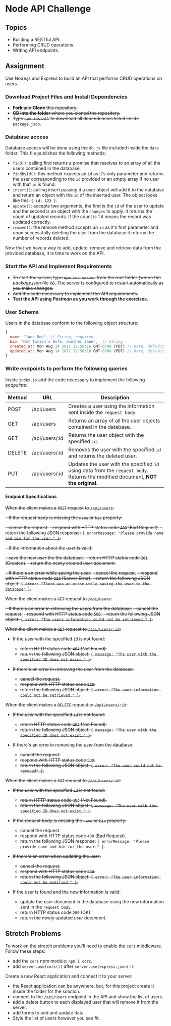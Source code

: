 # Node API Challenge

## Topics

- Building a RESTful API.
- Performing CRUD operations.
- Writing API endpoints.

## Assignment

Use Node.js and Express to build an API that performs CRUD operations on users.

### Download Project Files and Install Dependencies

- ~~**Fork** and **Clone** this repository.~~
- ~~**CD into the folder** where you cloned the repository.~~
- ~~Type `npm install` to download all dependencies listed inside `package.json`.~~

### Database access

Database access will be done using the `db.js` file included inside the `data` folder. This file publishes the following methods:

- `find()`: calling find returns a promise that resolves to an array of all the users contained in the database.
- `findById()`: this method expects an `id` as it's only parameter and returns the user corresponding to the `id` provided or an empty array if no user with that `id` is found.
- `insert()`: calling insert passing it a user object will add it to the database and return an object with the `id` of the inserted user. The object looks like this: `{ id: 123 }`.
- `update()`: accepts two arguments, the first is the `id` of the user to update and the second is an object with the `changes` to apply. It returns the count of updated records. If the count is 1 it means the record was updated correctly.
- `remove()`: the remove method accepts an `id` as it's first parameter and upon successfully deleting the user from the database it returns the number of records deleted.

Now that we have a way to add, update, remove and retrieve data from the provided database, it is time to work on the API.

### Start the API and Implement Requirements

- ~~To start the server, type `npm run server` from the root folder (where the _package.json_ file is). The server is configured to restart automatically as you make changes.~~
- ~~Add the code necessary to implement the API requirements.~~
- **Test the API using _Postman_ as you work through the exercises.**

### User Schema

Users in the database conform to the following object structure:

```js
{
  name: "Jane Doe", // String, required
  bio: "Not Tarzan's Wife, another Jane",  // String
  created_at: Mon Aug 14 2017 12:50:16 GMT-0700 (PDT) // Date, defaults to current date
  updated_at: Mon Aug 14 2017 12:50:16 GMT-0700 (PDT) // Date, defaults to current date
}
```

### Write endpoints to perform the following queries

Inside `index.js` add the code necessary to implement the following _endpoints_:

| Method | URL            | Description                                                                                                                       |
| ------ | -------------- | --------------------------------------------------------------------------------------------------------------------------------- |
| POST   | /api/users     | Creates a user using the information sent inside the `request body`.                                                              |
| GET    | /api/users     | Returns an array of all the user objects contained in the database.                                                               |
| GET    | /api/users/:id | Returns the user object with the specified `id`.                                                                                  |
| DELETE | /api/users/:id | Removes the user with the specified `id` and returns the deleted user.                                                            |
| PUT    | /api/users/:id | Updates the user with the specified `id` using data from the `request body`. Returns the modified document, **NOT the original**. |

#### Endpoint Specifications

~~When the client makes a `POST` request to `/api/users`:~~

~~- If the request body is missing the `name` or `bio` property:~~

~~- cancel the request.~~
~~- respond with HTTP status code `400` (Bad Request).~~
~~- return the following JSON response: `{ errorMessage: "Please provide name and bio for the user." }`.~~

~~- If the information about the _user_ is valid:~~

~~- save the new _user_ the the database.~~
~~- return HTTP status code `201` (Created).~~
~~- return the newly created _user document_.~~

~~- If there's an error while saving the _user_:~~
~~- cancel the request.~~
~~- respond with HTTP status code `500` (Server Error).~~
~~- return the following JSON object: `{ error: "There was an error while saving the user to the database" }`.~~

~~When the client makes a `GET` request to `/api/users`:~~

~~- If there's an error in retrieving the _users_ from the database:~~
~~- cancel the request.~~
~~- respond with HTTP status code `500`.~~
~~- return the following JSON object: `{ error: "The users information could not be retrieved." }`.~~

~~When the client makes a `GET` request to `/api/users/:id`:~~

- ~~If the _user_ with the specified `id` is not found:~~

  - ~~return HTTP status code `404` (Not Found).~~
  - ~~return the following JSON object: `{ message: "The user with the specified ID does not exist." }`.~~

- ~~If there's an error in retrieving the _user_ from the database:~~
  - ~~cancel the request.~~
  - ~~respond with HTTP status code `500`.~~
  - ~~return the following JSON object: `{ error: "The user information could not be retrieved." }`.~~

~~When the client makes a `DELETE` request to `/api/users/:id`:~~

- ~~If the _user_ with the specified `id` is not found:~~

  - ~~return HTTP status code `404` (Not Found).~~
  - ~~return the following JSON object: `{ message: "The user with the specified ID does not exist." }`.~~

- ~~If there's an error in removing the _user_ from the database:~~
  - ~~cancel the request.~~
  - ~~respond with HTTP status code `500`.~~
  - ~~return the following JSON object: `{ error: "The user could not be removed" }`.~~

~~When the client makes a `PUT` request to `/api/users/:id`:~~

- ~~If the _user_ with the specified `id` is not found:~~

  - ~~return HTTP status code `404` (Not Found).~~
  - ~~return the following JSON object: `{ message: "The user with the specified ID does not exist." }`.~~

- ~~If the request body is missing the `name` or `bio` property:~~

  - cancel the request.
  - respond with HTTP status code `400` (Bad Request).
  - return the following JSON response: `{ errorMessage: "Please provide name and bio for the user." }`.

- ~~If there's an error when updating the _user_:~~

  - ~~cancel the request.~~
  - ~~respond with HTTP status code `500`.~~
  - ~~return the following JSON object: `{ error: "The user information could not be modified." }`.~~

- If the user is found and the new information is valid:

  - update the user document in the database using the new information sent in the `request body`.
  - return HTTP status code `200` (OK).
  - return the newly updated _user document_.

## Stretch Problems

To work on the stretch problems you'll need to enable the `cors` middleware. Follow these steps:

- add the `cors` npm module: `npm i cors`.
- add `server.use(cors())` after `server.use(express.json())`.

Create a new React application and connect it to your server:

- the React application can be anywhere, but, for this project create it inside the folder for the solution.
- connect to the `/api/users` endpoint in the API and show the list of users.
- add a delete button to each displayed user that will remove it from the server.
- add forms to add and update data.
- Style the list of users however you see fit.
